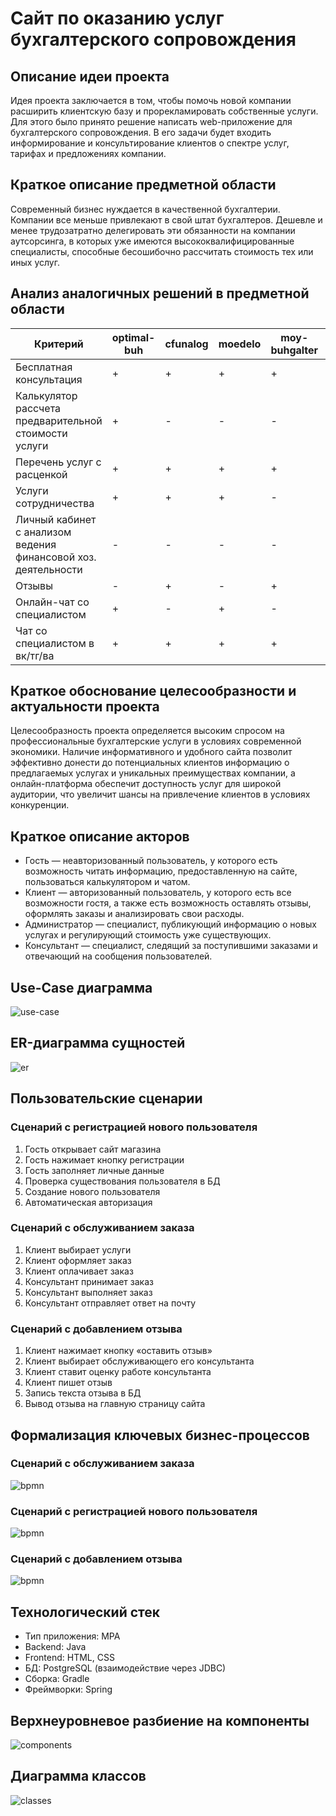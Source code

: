 # Сайт по оказанию услуг бухгалтерского сопровождения

## Описание идеи проекта

Идея проекта заключается в том, чтобы помочь новой компании расширить клиентскую базу и прорекламировать собственные услуги. Для этого было принято решение написать web-приложение для бухгалтерского сопровождения. В его задачи будет входить информирование и консультирование клиентов о спектре услуг, тарифах и предложениях компании.

## Краткое описание предметной области

Современный бизнес нуждается в качественной бухгалтерии. Компании все меньше привлекают в свой штат бухгалтеров. Дешевле и менее трудозатратно делегировать эти обязанности на компании аутсорсинга, в которых уже имеются высококвалифицированные специалисты, способные бесошибочно рассчитать стоимость тех или иных услуг.

## Анализ аналогичных решений в предметной области

|Критерий|optimal-buh|cfunalog|moedelo|moy-buhgalter|Наш сайт|
|--------|-|--------|---------|----------|-----|
|Бесплатная консультация|+|+|+|+|+|+|
|Калькулятор рассчета предварительной стоимости услуги|+|-|-|-|+|
|Перечень услуг с расценкой|+|+|+|+|+|
|Услуги сотрудничества|+|+|+|-|+|
|Личный кабинет с анализом ведения финансовой хоз. деятельности|-|-|-|-|+|
|Отзывы|-|+|-|+|+|
|Онлайн-чат со специалистом|+|-|+|-|+|
|Чат со специалистом в вк/тг/ва|+|+|+|+|+|

## Краткое обоснование целесообразности и актуальности проекта

Целесообразность проекта определяется высоким спросом на профессиональные бухгалтерские услуги в условиях современной экономики. Наличие информативного и удобного сайта позволит эффективно донести до потенциальных клиентов информацию о предлагаемых услугах и уникальных преимуществах компании, а онлайн-платформа обеспечит доступность услуг для широкой аудитории, что увеличит шансы на привлечение клиентов в условиях конкуренции.

## Краткое описание акторов

* Гость — неавторизованный пользователь, у которого есть возможность читать информацию, предоставленную на сайте, пользоваться калькулятором и чатом.
* Клиент — авторизованный пользователь, у которого есть все возможности гостя, а также есть возможность оставлять отзывы, оформлять заказы и анализировать свои расходы.
* Администратор — специалист, публикующий информацию о новых услугах и регулирующий стоимость уже существующих.
* Консультант — специалист, следящий за поступившими заказами и отвечающий на сообщения пользователей.

## Use-Case диаграмма

![use-case](doc/img/use-case.png)

## ER-диаграмма сущностей

![er](doc/img/er.png)

## Пользовательские сценарии

### Сценарий с регистрацией нового пользователя

1. Гость открывает сайт магазина
2. Гость нажимает кнопку регистрации
3. Гость заполняет личные данные
4. Проверка существования пользователя в БД
5. Создание нового пользователя
6. Автоматическая авторизация

### Сценарий с обслуживанием заказа

1. Клиент выбирает услуги
2. Клиент оформляет заказ
3. Клиент оплачивает заказ
4. Консультант принимает заказ
5. Консультант выполняет заказ
6. Консультант отправляет ответ на почту

### Сценарий с добавлением отзыва

1. Клиент нажимает кнопку «оставить отзыв»
2. Клиент выбирает обслуживающего его консультанта
3. Клиент ставит оценку работе консультанта
4. Клиент пишет отзыв
5. Запись текста отзыва в БД
6. Вывод отзыва на главную страницу сайта

## Формализация ключевых бизнес-процессов

### Сценарий с обслуживанием заказа

![bpmn](doc/img/bpmn1.png)

### Сценарий с регистрацией нового пользователя

![bpmn](doc/img/bpmn2.png)

### Сценарий с добавлением отзыва

![bpmn](doc/img/bpmn3.png)

## Технологический стек

* Тип приложения: MPA
* Backend: Java
* Frontend: HTML, CSS
* БД: PostgreSQL (взаимодействие через JDBC)
* Сборка: Gradle
* Фреймворки: Spring

## Верхнеуровневое разбиение на компоненты

![components](doc/img/components.png)

## Диаграмма классов

![classes](doc/img/classes.png)